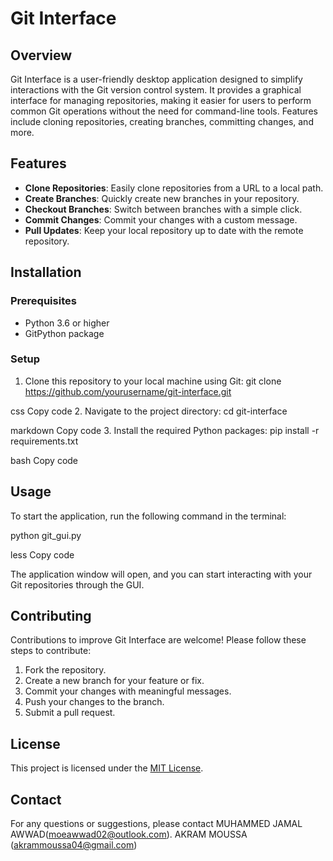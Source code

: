 # Git Interface

## Overview
Git Interface is a user-friendly desktop application designed to simplify interactions with the Git version control system. It provides a graphical interface for managing repositories, making it easier for users to perform common Git operations without the need for command-line tools. Features include cloning repositories, creating branches, committing changes, and more.

## Features
- **Clone Repositories**: Easily clone repositories from a URL to a local path.
- **Create Branches**: Quickly create new branches in your repository.
- **Checkout Branches**: Switch between branches with a simple click.
- **Commit Changes**: Commit your changes with a custom message.
- **Pull Updates**: Keep your local repository up to date with the remote repository.

## Installation

### Prerequisites
- Python 3.6 or higher
- GitPython package

### Setup
1. Clone this repository to your local machine using Git:
git clone https://github.com/yourusername/git-interface.git

css
Copy code
2. Navigate to the project directory:
cd git-interface

markdown
Copy code
3. Install the required Python packages:
pip install -r requirements.txt

bash
Copy code

## Usage

To start the application, run the following command in the terminal:

python git_gui.py

less
Copy code

The application window will open, and you can start interacting with your Git repositories through the GUI.

## Contributing

Contributions to improve Git Interface are welcome! Please follow these steps to contribute:

1. Fork the repository.
2. Create a new branch for your feature or fix.
3. Commit your changes with meaningful messages.
4. Push your changes to the branch.
5. Submit a pull request.

## License

This project is licensed under the [MIT License](LICENSE).

## Contact

For any questions or suggestions, please contact 
MUHAMMED JAMAL AWWAD(moeawwad02@outlook.com).
AKRAM MOUSSA (akrammoussa04@gmail.com)